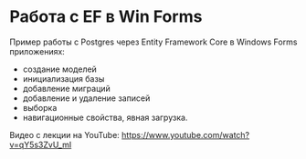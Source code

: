 # Работа с EF в Win Forms
Пример работы с Postgres через Entity Framework Core в Windows Forms приложениях:
* создание моделей
* инициализация базы
* добавление миграций
* добавление и удаление записей
* выборка
* навигационные свойства, явная загрузка.

Видео с лекции на YouTube: https://www.youtube.com/watch?v=qY5s3ZvU_mI